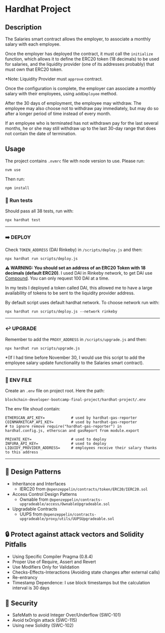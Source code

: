 # Hardhat Project

## Description

The Salaries smart contract allows the employer, to associate a monthly salary with each employee. 

Once the employer has deployed the contract, it must call the `initialize` function, which allows it to define the ERC20 token (18 decimals) to be used for salaries, and the liquidity provider (one of its addresses probably) that must own that ERC20 token.

*Note: Liquidity Provider must `approve` contract.

Once the configuration is complete, the employer can associate a monthly salary with their employees, using `addEmployee` method.

After the 30 days of employment, the employee may withdraw. The employee may also choose not to withdraw pay immediately, but may do so after a longer period of time instead of every month.

If an employee who is terminated has not withdrawn pay for the last several months, he or she may still withdraw up to the last 30-day range that does not contain the date of termination.

## Usage

The project contains `.nvmrc` file with node version to use. Please run:
```
nvm use
```

Then run:
```
npm install
```

### 🧪 Run tests
Should pass all 38 tests, run with:

```
npx hardhat test
```

---
### ➡️ DEPLOY

Check `TOKEN_ADDRESS` (DAI Rinkeby) in `/scripts/deploy.js` and then:
```
npx hardhat run scripts/deploy.js
```
**⚠️ WARNING: You should set an address of an ERC20 Token with 18 decimals (default ERC20)**.
I used DAI in Rinkeby network, to get DAI use [Compound](https://app.compound.finance/). You can only request 100 DAI at a time.

In my tests I deployed a token called DAI, this allowed me to have a large availability of tokens to be sent to the liquidity provider address.


By default script uses default hardhat network. To choose network run with:
```
npx hardhat run scripts/deploy.js --network rinkeby
```
---
### ↩️ UPGRADE
Remember to add the `PROXY_ADDRESS` in `/scripts/upgrade.js` and then:

```
npx hardhat run scripts/upgrade.js
```
*(If I had time before November 30, I would use this script to add the employee salary update functionality to the Salaries smart contract).


---
### 🔑 ENV FILE

Create an `.env` file on project root. Here the path:
```
blockchain-developer-bootcamp-final-project/hardhat-project/.env
```

The env file shoud contain:
```
ETHERSCAN_API_KEY=            # used by hardhat-gas-reporter
COINMARKETCAP_API_KEY=        # used by hardhat-gas-reporter
# to ignore remove require("hardhat-gas-reporter") in hardhat.config.js, etherscan and gasReport from module.export

PRIVATE_KEY=                  # used to deploy
INFURA_API_KEY=               # used to deploy
LIQUIDY_PROVIDER_ADDRESS=     # employees receive their salary thanks to this address
```

---


## 📐 Design Patterns

- Inheritance and Interfaces
  - IERC20 from `@openzeppelin/contracts/token/ERC20/IERC20.sol`
- Access Control Design Patterns
  - Ownable from `@openzeppelin/contracts-upgradeable/access/OwnableUpgradeable.sol`
- Upgradable Contracts
  - UUPS from `@openzeppelin/contracts-upgradeable/proxy/utils/UUPSUpgradeable.sol`


## 🔒 Protect against attack vectors and Solidity Pitfalls

- Using Specific Compiler Pragma (0.8.4)
- Proper Use of Require, Assert and Revert 
- Use Modifiers Only for Validation 
- Checks-Effects-Interactions (Avoiding state changes after external calls)
- Re-entrancy
- Timestamp Dependence: I use block timestamps but the calculation interval is 30 days

## 🔐 Security

- SafeMath to avoid Integer Over/Underflow (SWC-101)
- Avoid txOrigin attack (SWC-115)
- Using new Solidity (SWC-102)
